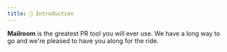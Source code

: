 ```yaml
---
title: 👋 Introduction
---
```


**Mailroom** is the greatest PR tool you will ever use. We have a long way to go and we're pleased to have you along for the ride.
